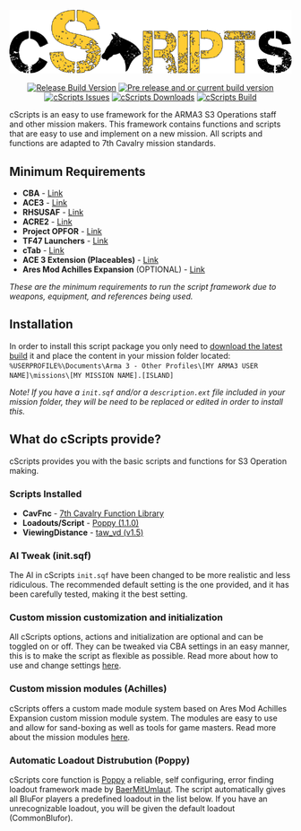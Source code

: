 <p align="center">
<img src="https://github.com/7Cav/cScripts/blob/master/resourses/logo.png">
</p>
<p align="center">
<a href="https://github.com/7Cav/cScripts/releases/latest"><img src="https://img.shields.io/github/release/7Cav/cScripts.svg?style=plastic&label=Release%20Build" alt="Release Build Version"></a>
 <a href="https://github.com/7Cav/cScripts/releases/"><img src="https://img.shields.io/github/release/7Cav/cScripts/all.svg?style=plastic&label=Pre-release" alt="Pre release and or current build version"></a>
 <a href="https://github.com/7Cav/cScripts/issues"><img src="https://img.shields.io/github/issues-raw/7cav/cScripts.svg?style=plastic&label=Issues" alt="cScripts Issues"></a>
 <a href="https://github.com/7Cav/cScripts/releases"><img src="https://img.shields.io/github/downloads/7cav/cScripts/total.svg?style=plastic&label=Downloads" alt="cScripts Downloads"></a>
<a href="https://travis-ci.org/7Cav/cScripts">
    <img src="https://img.shields.io/travis/7Cav/cScripts.svg?style=plastic" alt="cScripts Build">
</a>
</p>
cScripts is an easy to use framework for the ARMA3 S3 Operations staff and other mission makers. This framework contains functions and scripts that are easy to use and implement on a new mission. All scripts and functions are adapted to 7th Cavalry mission standards.

## Minimum Requirements
- **CBA**                                    - [Link](https://github.com/CBATeam/CBA_A3)
- **ACE3**                                   - [Link](https://ace3mod.com/)
- **RHSUSAF**                                - [Link](http://www.rhsmods.org/)
- **ACRE2**                                  - [Link](https://github.com/IDI-Systems/acre2)
- **Project OPFOR**                          - [Link](https://steamcommunity.com/sharedfiles/filedetails/?id=735566597)
- **TF47 Launchers**                         - [Link](https://steamcommunity.com/sharedfiles/filedetails/?id=508476583)
- **cTab**                                   - [Link](https://github.com/Riouken/cTab)
- **ACE 3 Extension (Placeables)**           - [Link](https://steamcommunity.com/sharedfiles/filedetails/?id=866772689)
- **Ares Mod Achilles Expansion** (OPTIONAL) - [Link](https://github.com/ArmaAchilles/AresModAchillesExpansion)

*These are the minimum requirements to run the script framework due to weapons, equipment, and references being used.*

## Installation
In order to install this script package you only need to [download the latest build](https://github.com/7Cav/cScripts/releases/latest) it and place the content in your mission folder located:
`%USERPROFILE%\Documents\Arma 3 - Other Profiles\[MY ARMA3 USER NAME]\missions\[MY MISSION NAME].[ISLAND]`

*Note! If you have a `init.sqf` and/or a `description.ext` file included in your mission folder, they will be need to be replaced or edited in order to install this.*

## What do cScripts provide?
cScripts provides you with the basic scripts and functions for S3 Operation making.

### Scripts Installed
- **CavFnc**                    -   [7th Cavalry Function Library](https://7cav.us/)
- **Loadouts/Script**           -   [Poppy (1.1.0)](https://github.com/BaerMitUmlaut/Poppy)
- **ViewingDistance**           -   [taw_vd (v1.5)](http://www.armaholic.com/page.php?id=19751)

### AI Tweak (init.sqf)
The AI in cScripts `init.sqf` have been changed to be more realistic and less ridiculous. The recommended default setting is the one provided, and it has been carefully tested, making it the best setting.

### Custom mission customization and initialization
All cScripts options, actions and initialization are optional and can be toggled on or off. They can be tweaked via CBA settings in an easy manner, this is to make the script as flexible as possible. Read more about how to use and change settings [here](https://github.com/7Cav/cScripts/wiki/CBA-Mission-Settings).

### Custom mission modules (Achilles)
cScripts offers a custom made module system based on Ares Mod Achilles Expansion custom mission module system.
The modules are easy to use and allow for sand-boxing as well as tools for game masters. Read more about the mission modules [here](https://github.com/7Cav/cScripts/wiki/7Cav-Modules).

### Automatic Loadout Distrubution (Poppy)
cScripts core function is [Poppy](https://github.com/BaerMitUmlaut/Poppy) a reliable, self configuring, error finding loadout framework made by [BaerMitUmlaut](https://github.com/BaerMitUmlaut). The script automatically gives all BluFor players a predefined loadout in the list below. If you have an unrecognizable loadout, you will be given the default loadout (CommonBlufor).
